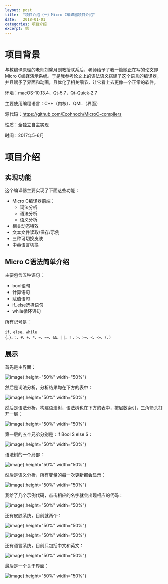 ```yaml
---
layout: post
title:  "项目介绍（一）Micro C编译器项目介绍"
date:   2018-01-01
categories: 项目介绍
excerpt: 嗯
---
```

<script type="text/javascript" src="http://cdn.mathjax.org/mathjax/latest/MathJax.js?config=TeX-AMS-MML_HTMLorMML"></script>

<script type="text/x-mathjax-config">
    MathJax.Hub.Config({
        tex2jax: {inlineMath: [['$', '$']]},
        messageStyle: "none"
    });
</script>

# 项目背景

与教编译原理的老师刘馨月副教授联系后，老师给予了我一篇她正在写的论文即Micro C编译演示系统。于是我参考论文上的语法语义搭建了这个语言的编译器，并且赋予了界面和动画，且优化了相关细节，让它看上去更像一个正常的软件。

环境：macOS-10.13.4，Qt-5.7，Qt-Quick-2.7

主要使用编程语言：C++（内核）、QML（界面）

源代码：https://github.com/Ecohnoch/MicroC-compilers

性质：全独立自主实现

时间：2017年5-6月

# 项目介绍

## 实现功能

这个编译器主要实现了下面这些功能：

* Micro C编译器前端：
    * 词法分析
    * 语法分析
    * 语义分析
* 相关动态特效
* 文本文件读取/保存/示例
* 三种可切换皮肤
* 中英语言切换

## Micro C语法简单介绍

主要包含五种语句：

* bool语句
* 计算语句
* 赋值语句
* if..else选择语句
* while循环语句

所有记号是：

```
if、else、while
{、}、；、#、+、*、=、==、&&、||、！、>、>=、<、<=、(、)
```

## 展示

首先是主界面：

![image](http://www.ecohnoch.com/img/mic1.png){:height="50%" width="50%"}

然后是词法分析，分析结果均在下方的表中：

![image](http://www.ecohnoch.com/img/mic11.png){:height="50%" width="50%"}

然后是语法分析，构建语法树，语法树也在下方的表中，按层数索引，三角箭头打开一层：

![image](http://www.ecohnoch.com/img/mic2.png){:height="50%" width="50%"}

第一层的五个兄弟分别是：if Bool S else S：

![image](http://www.ecohnoch.com/img/mic6.png){:height="50%" width="50%"}

语法树的一个局部：

![image](http://www.ecohnoch.com/img/mic7.png){:height="50%" width="50%"}

然后是语义分析，所有变量的每一次更新都会显示：

![image](http://www.ecohnoch.com/img/mic3.png){:height="50%" width="50%"}

我给了几个示例代码，点击相应的名字就会出现相应的代码：

![image](http://www.ecohnoch.com/img/mic8.png){:height="50%" width="50%"}

还有皮肤系统，目前就两个：

![image](http://www.ecohnoch.com/img/mic4.png){:height="50%" width="50%"}

![image](http://www.ecohnoch.com/img/mic5.png){:height="50%" width="50%"}

还有语言系统，目前只包括中文和英文：

![image](http://www.ecohnoch.com/img/mic9.png){:height="50%" width="50%"}

最后是一个关于界面：

![image](http://www.ecohnoch.com/img/mic10.png){:height="50%" width="50%"}


